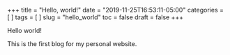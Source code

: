 +++
title = "Hello, world!"
date = "2019-11-25T16:53:11-05:00"
categories = [ ]
tags = [ ]
slug = "hello_world"
toc = false
draft = false
+++

Hello world! 

This is the first blog for my personal website.